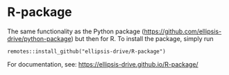 # R-package
The same functionality as the Python package (https://github.com/ellipsis-drive/python-package) but then for R.
To install the package, simply run 
```
remotes::install_github("ellipsis-drive/R-package")
```

For documentation, see: https://ellipsis-drive.github.io/R-package/

